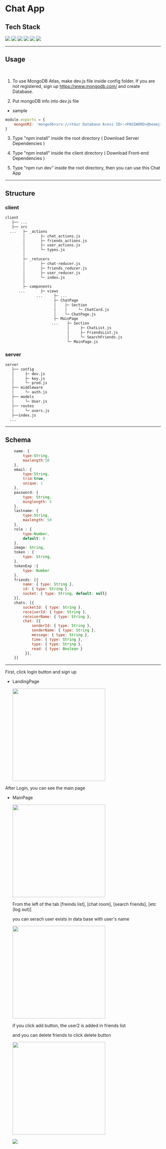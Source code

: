 # Chat App 

## Tech Stack
<img src="https://img.shields.io/badge/MongoDB-47A248?style=flat-square&logo=MongoDB&logoColor=white"/></a> 
<img src="https://img.shields.io/badge/React-61DAFB?style=flat-square&logo=React&logoColor=black"/></a> 
<img src="https://img.shields.io/badge/Antd-0170FE?style=flat-square&logo=antDesign&logoColor=black"/></a> 
<img src="https://img.shields.io/badge/Express.js-000000?style=flat-square&logo=Express&logoColor=white"/></a> 
<img src="https://img.shields.io/badge/Node.js-339933?style=flat-square&logo=Node.js&logoColor=white"/></a> 
<img src="https://img.shields.io/badge/socket.io-000000?style=flat-square&logo=socket.io&logoColor=white"/></a> 

 -----------

 ## Usage
 <br/>

1. To use MongoDB Atlas, make dev.js file inside config folder.
 If you are not registered, sign up https://www.mongodb.com/ and create Database.


2. Put mongoDB info into dev.js file

 + sample
``` Javascript
module.exports = {
    mongoURI: 'mongodb+srv://<Your Database Acess ID>:<PASSWORD>@beomjin.8iply.mongodb.net/myFirstDatabase?retryWrites=true&w=majority'
}
```

3. Type "npm install" inside the root directory ( Download Server Dependencies )

4.  Type "npm install" inside the client directory ( Download Front-end Dependencies )

5. Type "npm run dev" inside the root directory, then you can use this Chat App

--------

## Structure
### client
```bash
client
   ├── ...
   ├── src
  ...   ├─ _actions
        │       ├─ chat_actions.js
        │       ├─ friends_actions.js
        │       ├─ user_actions.js
        │       └─ types.js
        │
        ├─ _retucers
        │       ├─ chat-reducer.js
        │       ├─ friends_reducer.js
        │       ├─ user_reducer.js
        │       └─ index.js
        │
        ├─ components
      ...       ├─ views
              ...     ├─ ...
                      ├─ ChatPage
                      │    ├─ Section
                      │    │     └─ ChatCard.js
                      │    └─ ChatPage.js   
                      ├─ MainPage
                     ...    ├─ Section
                            │     ├─ ChatList.js  
                            │     ├─ FriendsList.js         
                            │     └─ SearchFriends.js 
                            └─ MainPage.js
```
### server
```bash
server
   ├── config
   │     ├─ dev.js
   │     ├─ key.js
   │     └─ prod.js
   ├── middleware
   │     └─ auth.js
   ├── models 
   │     └─ User.js
   ├── routes 
   │     └─ users.js
   ├──index.js
  ...
```
-----
 ## Schema

```Javascript
    name: {
        type:String,
        maxlength:50
    },
    email: {
        type:String,
        trim:true,
        unique: 1 
    },
    password: {
        type: String,
        minglength: 5
    },
    lastname: {
        type:String,
        maxlength: 50
    },
    role : {
        type:Number,
        default: 0 
    },
    image: String,
    token : {
        type: String,
    },
    tokenExp :{
        type: Number
    },
    friends: [{
        name: { type: String },
        id: { type: String },
        socket: { type: String, default: null}
    }],
    chats: [{
        socketId: { type: String },
        receiverId: { type: String },
        receiverName: { type: String },
        chat: [{ 
            senderId: { type: String },
            senderName: { type: String },
            message: { type: String },
            time: { type: String },
            type: { type: String },
            read: { type: Boolean }
         }],
    }]
```
------
First, click login button and sign up
- LandingPage

  <img src='image/스크린샷 2021-08-30 오후 10.33.31.png' width="300">

After Login, you can see the main page
- MainPage

  <img src='image/스크린샷 2021-08-30 오후 10.34.41.png' width="300">
   
   From the left of the tab [freinds list], [chat room], [search friends], [etc (log out)] 
   
   you can serach user exists in data base with user's name

  <img src ='image/스크린샷 2021-08-30 오후 10.50.30.png' width="300">
  
  if you click add button, the user2 is added in friends list
  
  and you can delete friends to click delete button
  
  <img src ='image/스크린샷 2021-08-30 오후 10.55.42.png' width="300">
  
   <img src ='https://user-images.githubusercontent.com/86178231/131352936-4bf23666-8a38-4745-8e16-31cf3b74a827.gif
' >
  
